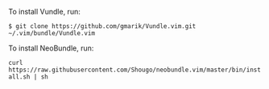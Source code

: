 To install Vundle, run:

`$ git clone https://github.com/gmarik/Vundle.vim.git ~/.vim/bundle/Vundle.vim`

To install NeoBundle, run:

`curl https://raw.githubusercontent.com/Shougo/neobundle.vim/master/bin/install.sh | sh`
